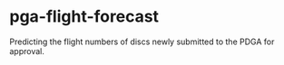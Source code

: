 # pga-flight-forecast
Predicting the flight numbers of discs newly submitted to the PDGA for approval.
